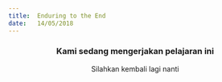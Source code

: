 ```yaml
---
title:  Enduring to the End
date:   14/05/2018
---
```


### <center>Kami sedang mengerjakan pelajaran ini</center>
<center>Silahkan kembali lagi nanti</center>